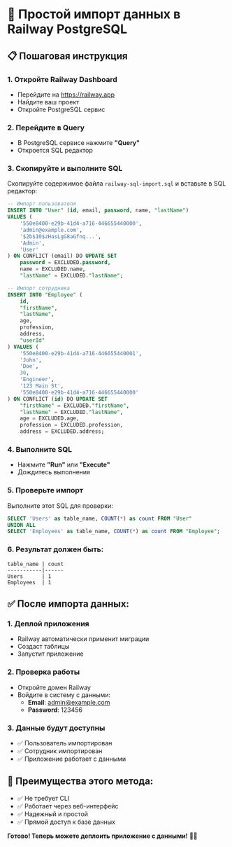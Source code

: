 # 🚀 Простой импорт данных в Railway PostgreSQL

## 📋 **Пошаговая инструкция**

### **1. Откройте Railway Dashboard**
- Перейдите на https://railway.app
- Найдите ваш проект
- Откройте PostgreSQL сервис

### **2. Перейдите в Query**
- В PostgreSQL сервисе нажмите **"Query"**
- Откроется SQL редактор

### **3. Скопируйте и выполните SQL**
Скопируйте содержимое файла `railway-sql-import.sql` и вставьте в SQL редактор:

```sql
-- Импорт пользователя
INSERT INTO "User" (id, email, password, name, "lastName") 
VALUES (
    '550e8400-e29b-41d4-a716-446655440000',
    'admin@example.com', 
    '$2b$10$zHasLgG8aGfnq...', 
    'Admin', 
    'User'
) ON CONFLICT (email) DO UPDATE SET
    password = EXCLUDED.password,
    name = EXCLUDED.name,
    "lastName" = EXCLUDED."lastName";

-- Импорт сотрудника
INSERT INTO "Employee" (
    id, 
    "firstName", 
    "lastName", 
    age, 
    profession, 
    address, 
    "userId"
) VALUES (
    '550e8400-e29b-41d4-a716-446655440001',
    'John',
    'Doe',
    30,
    'Engineer',
    '123 Main St',
    '550e8400-e29b-41d4-a716-446655440000'
) ON CONFLICT (id) DO UPDATE SET
    "firstName" = EXCLUDED."firstName",
    "lastName" = EXCLUDED."lastName",
    age = EXCLUDED.age,
    profession = EXCLUDED.profession,
    address = EXCLUDED.address;
```

### **4. Выполните SQL**
- Нажмите **"Run"** или **"Execute"**
- Дождитесь выполнения

### **5. Проверьте импорт**
Выполните этот SQL для проверки:

```sql
SELECT 'Users' as table_name, COUNT(*) as count FROM "User"
UNION ALL
SELECT 'Employees' as table_name, COUNT(*) as count FROM "Employee";
```

### **6. Результат должен быть:**
```
table_name | count
-----------|------
Users      | 1
Employees  | 1
```

## ✅ **После импорта данных:**

### **1. Деплой приложения**
- Railway автоматически применит миграции
- Создаст таблицы
- Запустит приложение

### **2. Проверка работы**
- Откройте домен Railway
- Войдите в систему с данными:
  - **Email**: admin@example.com
  - **Password**: 123456

### **3. Данные будут доступны**
- ✅ Пользователь импортирован
- ✅ Сотрудник импортирован
- ✅ Приложение работает с данными

## 🎯 **Преимущества этого метода:**
- ✅ Не требует CLI
- ✅ Работает через веб-интерфейс
- ✅ Надежный и простой
- ✅ Прямой доступ к базе данных

**Готово! Теперь можете деплоить приложение с данными!** 🚀✨

